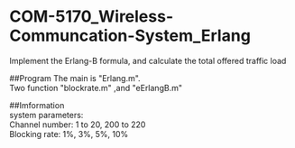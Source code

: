 # COM-5170_Wireless-Communcation-System_Erlang<br>
Implement the Erlang-B formula, and calculate the total offered traffic load <br>

##Program
The main is "Erlang.m".<br>
Two function "blockrate.m" ,and "eErlangB.m"<br>

##Imformation<br>
system parameters:<br>
Channel number: 1 to 20, 200 to 220<br>
Blocking rate: 1%, 3%, 5%, 10% <br>
